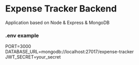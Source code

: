 # Expense Tracker Backend

Application based on Node & Express & MongoDB

### .env example

PORT=3000  
DATABASE_URL=mongodb://localhost:27017/expense-tracker  
JWT_SECRET=your_secret